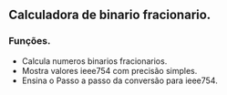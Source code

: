## Calculadora de binario fracionario.

### Funções.
* Calcula numeros binarios fracionarios.
* Mostra valores ieee754 com precisão simples.
* Ensina o Passo a passo da conversão para ieee754.
